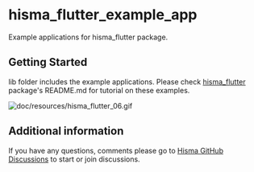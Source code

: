 # hisma_flutter_example_app

Example applications for hisma_flutter package.

## Getting Started

lib folder includes the example applications.
Please check [hisma_flutter](../../packages/hisma_flutter/) package's README.md for tutorial on these examples.

![doc/resources/hisma_flutter_06.gif](doc/resources/hisma_flutter_06.gif)

## Additional information

If you have any questions, comments please go to [Hisma GitHub Discussions](https://github.com/tamas-p/hisma/discussions) to start or join discussions.
